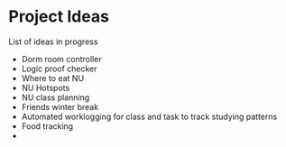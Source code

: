 # Project Ideas
 List of ideas in progress

* Dorm room controller
* Logic proof checker
* Where to eat NU
* NU Hotspots
* NU class planning
* Friends winter break
* Automated worklogging for class and task to track studying patterns
* Food tracking
* 
